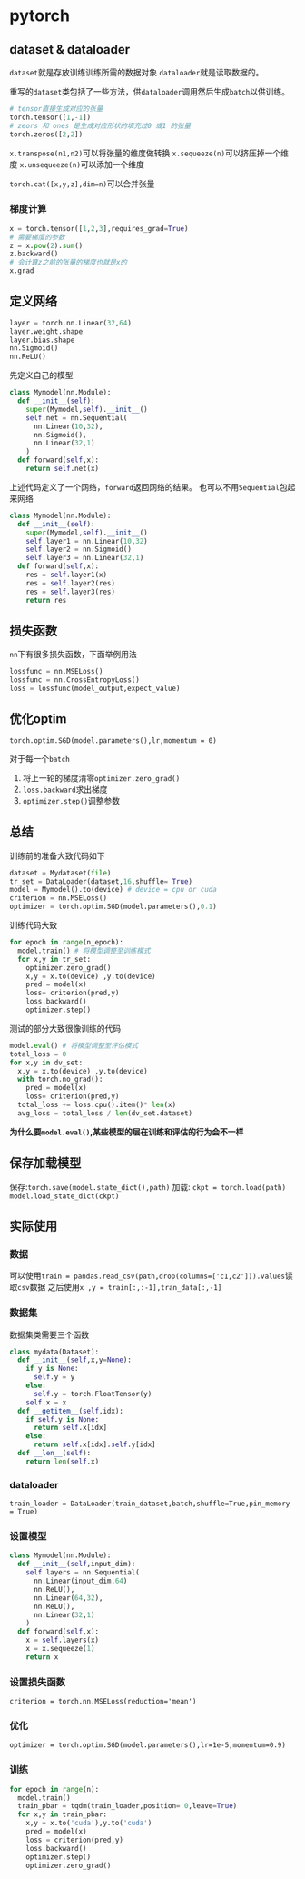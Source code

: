 # pytorch
## dataset & dataloader
`dataset`就是存放训练训练所需的数据对象
`dataloader`就是读取数据的。

重写的`dataset`类包括了一些方法，供`dataloader`调用然后生成`batch`以供训练。

```python
# tensor直接生成对应的张量
torch.tensor([1,-1])
# zeors 和 ones 是生成对应形状的填充过0 或1 的张量
torch.zeros([2,2])
```
`x.transpose(n1,n2)`可以将张量的维度做转换
`x.sequeeze(n)`可以挤压掉一个维度
`x.unsequeeze(n)`可以添加一个维度

`torch.cat([x,y,z],dim=n)`可以合并张量


### 梯度计算
```python
x = torch.tensor([1,2,3],requires_grad=True)
# 需要梯度的参数
z = x.pow(2).sum()
z.backward() 
# 会计算z之前的张量的梯度也就是x的
x.grad
```


## 定义网络
```python
layer = torch.nn.Linear(32,64) 
layer.weight.shape
layer.bias.shape
nn.Sigmoid()
nn.ReLU()
```
先定义自己的模型
```python
class Mymodel(nn.Module):
  def __init__(self):
    super(Mymodel,self).__init__()
    self.net = nn.Sequential(
      nn.Linear(10,32),
      nn.Sigmoid(),
      nn.Linear(32,1)
    )
  def forward(self,x):
    return self.net(x)
```
上述代码定义了一个网络，`forward`返回网络的结果。
也可以不用`Sequential`包起来网络


```python
class Mymodel(nn.Module):
  def __init__(self):
    super(Mymodel,self).__init__()
    self.layer1 = nn.Linear(10,32)
    self.layer2 = nn.Sigmoid()
    self.layer3 = nn.Linear(32,1)
  def forward(self,x):
    res = self.layer1(x)
    res = self.layer2(res)
    res = self.layer3(res)
    return res
```

## 损失函数
`nn`下有很多损失函数，下面举例用法
```python
lossfunc = nn.MSELoss()
lossfunc = nn.CrossEntropyLoss()
loss = lossfunc(model_output,expect_value)
```


## 优化optim
`torch.optim.SGD(model.parameters(),lr,momentum = 0)`


对于每一个`batch`
1. 将上一轮的梯度清零`optimizer.zero_grad()`
2. `loss.backward`求出梯度
3. `optimizer.step()`调整参数


## 总结
训练前的准备大致代码如下
```python
dataset = Mydataset(file)
tr_set = DataLoader(dataset,16,shuffle= True)
model = Mymodel().to(device) # device = cpu or cuda
criterion = nn.MSELoss()
optimizer = torch.optim.SGD(model.parameters(),0.1)

```

训练代码大致
```python
for epoch in range(n_epoch):
  model.train() # 将模型调整至训练模式
  for x,y in tr_set:
    optimizer.zero_grad()
    x,y = x.to(device) ,y.to(device)
    pred = model(x)
    loss= criterion(pred,y)
    loss.backward()
    optimizer.step()
```


测试的部分大致很像训练的代码

```python
model.eval() # 将模型调整至评估模式
total_loss = 0
for x,y in dv_set:
  x,y = x.to(device) ,y.to(device)
  with torch.no_grad():
    pred = model(x)
    loss= criterion(pred,y)
  total_loss += loss.cpu().item()* len(x)
  avg_loss = total_loss / len(dv_set.dataset)
```


**为什么要`model.eval()`,某些模型的层在训练和评估的行为会不一样**

## 保存加载模型
保存:`torch.save(model.state_dict(),path)`
加载:
`ckpt = torch.load(path)`
`model.load_state_dict(ckpt)`




## 实际使用
### 数据

可以使用`train = pandas.read_csv(path,drop(columns=['c1,c2'])).values`读取`csv`数据
之后使用`x ,y = train[:,:-1],tran_data[:,-1]`


### 数据集
数据集类需要三个函数
```python
class mydata(Dataset):
  def __init__(self,x,y=None):
    if y is None:
      self.y = y
    else:
      self.y = torch.FloatTensor(y)
    self.x = x
  def __getitem__(self,idx):
    if self.y is None:
      return self.x[idx]
    else:
      return self.x[idx].self.y[idx]
  def __len__(self):
    return len(self.x)
```

### dataloader
`train_loader = DataLoader(train_dataset,batch,shuffle=True,pin_memory = True)`


### 设置模型
```python
class Mymodel(nn.Module):
  def __init__(self,input_dim):
    self.layers = nn.Sequential(
      nn.Linear(input_dim,64)
      nn.ReLU(),
      nn.Linear(64,32),
      nn.ReLU(),
      nn.Linear(32,1)
    )
  def forward(self,x):
    x = self.layers(x)
    x = x.sequeeze(1)
    return x
```
### 设置损失函数
`criterion = torch.nn.MSELoss(reduction='mean')`

### 优化
`optimizer = torch.optim.SGD(model.parameters(),lr=1e-5,momentum=0.9)`


### 训练
```python
for epoch in range(n):
  model.train()
  train_pbar = tqdm(train_loader,position= 0,leave=True)
  for x,y in train_pbar:
    x,y = x.to('cuda'),y.to('cuda')
    pred = model(x)
    loss = criterion(pred,y)
    loss.backward()
    optimizer.step()
    optimizer.zero_grad()
```
